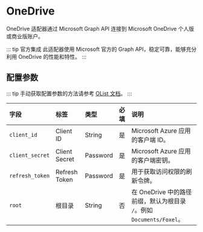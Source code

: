 # OneDrive

OneDrive 适配器通过 Microsoft Graph API 连接到 Microsoft OneDrive 个人版或商业版账户。

::: tip 官方集成
此适配器使用 Microsoft 官方的 Graph API，稳定可靠，能够充分利用 OneDrive 的性能和特性。
:::

## 配置参数

::: tip
手动获取配置参数的方法请参考 [OList 文档](https://doc.oplist.org.cn/guide/drivers/onedrive#_2-%E6%89%8B%E5%8A%A8%E5%88%9B%E5%BB%BA%E5%BA%94%E7%94%A8%E6%8C%82%E8%BD%BD)。
:::

| 字段 | 标签 | 类型 | 必填 | 说明 |
| :--- | :--- | :--- | :--- | :--- |
| `client_id` | Client ID | String | 是 | Microsoft Azure 应用的客户端 ID。 |
| `client_secret` | Client Secret | Password | 是 | Microsoft Azure 应用的客户端密钥。 |
| `refresh_token` | Refresh Token | Password | 是 | 用于获取访问权限的刷新令牌。 |
| `root` | 根目录 | String | 否 | 在 OneDrive 中的路径前缀，默认为根目录 `/`。例如 `Documents/Foxel`。 |
